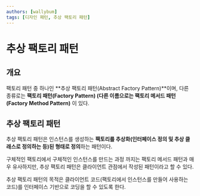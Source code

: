 ```yaml
---
authors: [wallybum]
tags: [디자인 패턴, 추상 팩토리 패턴]
---
```


# 추상 팩토리 패턴

## 개요
팩토리 패턴 중 하나인 **추상 팩토리 패턴(Abstract Factory Pattern)**이며, 다른 종류로는 **팩토리 패턴(Factory Pattern) (다른 이름으로는 팩토리 메서드 패턴(Factory Method Pattern)** 이 있다.

## 추상 팩토리 패턴
추상 팩토리 패턴은 인스턴스를 생성하는 **팩토리를 추상화(인터페이스 정의 및 추상 클래스로 정의하는 등)된 형태로 정의**하는 패턴이다.

구체적인 팩토리에서 구체적인 인스턴스를 만드는 과정 까지는 팩토리 메서드 패턴과 매우 유사하지만,
추상 팩토리 패턴은 클라이언트 관점에서 작성된 패턴이라고 할 수 있다.

추상 팩토리 패턴의 목적은 클라이언트 코드(팩토리에서 인스턴스를 만들어 사용하는 코드)를 인터페이스 기반으로 코딩을 할 수 있도록 한다.

<!--truncate-->